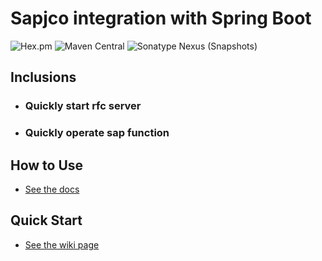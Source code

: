 # Sapjco integration with Spring Boot

![Hex.pm](https://img.shields.io/hexpm/l/plug.svg?color=green)
![Maven Central](https://img.shields.io/maven-central/v/cn.yanzx-dev.gitlab/sapjco-spring-boot-starter.svg)
![Sonatype Nexus (Snapshots)](https://img.shields.io/nexus/snapshots/https/oss.sonatype.org/cn.yanzx-dev.gitlab/sapjco-spring-boot-starter.svg)

## Inclusions
* ### Quickly start rfc server
* ### Quickly operate sap function

## How to Use
* [See the docs](https://gitlab.yanzx-dev.cn/VirtualCry/sapjco-spring-boot-starter/wikis/How-to-Use "See the docs") 

## Quick Start
* [See the wiki page](https://gitlab.yanzx-dev.cn/VirtualCry/sapjco-spring-boot-starter/wikis/Quick-Start "See the wiki page") 

